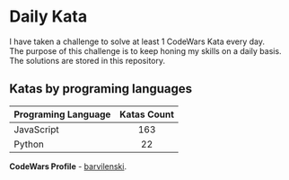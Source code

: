 # Daily Kata

I have taken a challenge to solve at least 1 CodeWars Kata every day.  
The purpose of this challenge is to keep honing my skills on a daily basis.  
The solutions are stored in this repository.

## Katas by programing languages

| Programing Language | Katas Count |
| ------------------- | :---------: |
| JavaScript          |         163 |
| Python              |          22 |


**CodeWars Profile** - [barvilenski](https://www.codewars.com/users/vbarv24).
